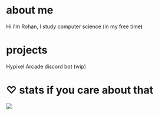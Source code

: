 # about me
Hi i'm Rohan, I study computer science (in my free time)
# projects
Hypixel Arcade discord bot (wip)
# ♡ stats if you care about that
![](https://github-readme-stats.vercel.app/api?username=rohxn-o&theme=nord&hide_border=true&include_all_commits=false&count_private=false)<br/>
